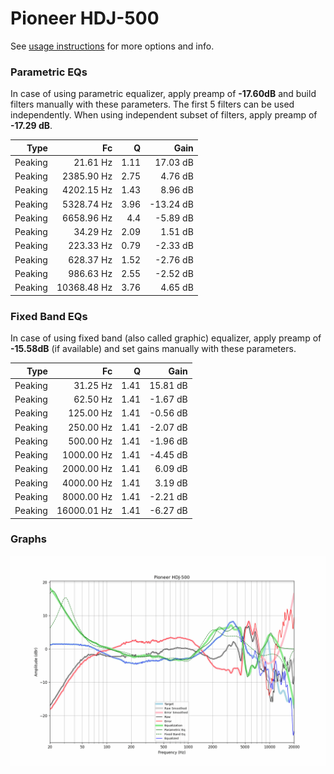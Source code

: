 # Pioneer HDJ-500
See [usage instructions](https://github.com/jaakkopasanen/AutoEq#usage) for more options and info.

### Parametric EQs
In case of using parametric equalizer, apply preamp of **-17.60dB** and build filters manually
with these parameters. The first 5 filters can be used independently.
When using independent subset of filters, apply preamp of **-17.29 dB**.

| Type    | Fc          |    Q | Gain      |
|--------:|------------:|-----:|----------:|
| Peaking | 21.61 Hz    | 1.11 | 17.03 dB  |
| Peaking | 2385.90 Hz  | 2.75 | 4.76 dB   |
| Peaking | 4202.15 Hz  | 1.43 | 8.96 dB   |
| Peaking | 5328.74 Hz  | 3.96 | -13.24 dB |
| Peaking | 6658.96 Hz  | 4.4  | -5.89 dB  |
| Peaking | 34.29 Hz    | 2.09 | 1.51 dB   |
| Peaking | 223.33 Hz   | 0.79 | -2.33 dB  |
| Peaking | 628.37 Hz   | 1.52 | -2.76 dB  |
| Peaking | 986.63 Hz   | 2.55 | -2.52 dB  |
| Peaking | 10368.48 Hz | 3.76 | 4.65 dB   |

### Fixed Band EQs
In case of using fixed band (also called graphic) equalizer, apply preamp of **-15.58dB**
(if available) and set gains manually with these parameters.

| Type    | Fc          |    Q | Gain     |
|--------:|------------:|-----:|---------:|
| Peaking | 31.25 Hz    | 1.41 | 15.81 dB |
| Peaking | 62.50 Hz    | 1.41 | -1.67 dB |
| Peaking | 125.00 Hz   | 1.41 | -0.56 dB |
| Peaking | 250.00 Hz   | 1.41 | -2.07 dB |
| Peaking | 500.00 Hz   | 1.41 | -1.96 dB |
| Peaking | 1000.00 Hz  | 1.41 | -4.45 dB |
| Peaking | 2000.00 Hz  | 1.41 | 6.09 dB  |
| Peaking | 4000.00 Hz  | 1.41 | 3.19 dB  |
| Peaking | 8000.00 Hz  | 1.41 | -2.21 dB |
| Peaking | 16000.01 Hz | 1.41 | -6.27 dB |

### Graphs
![](./Pioneer%20HDJ-500.png)